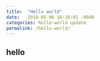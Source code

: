 ```yaml
---
title:  "Hello world"
date:   2018-05-06 16:16:01 -0600
categories: hello-world update
permalink: /hello-world/
---
```


## hello
